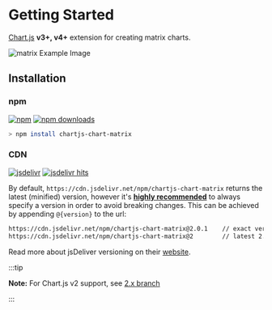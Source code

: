 # Getting Started

[Chart.js](https://www.chartjs.org/) **v3+, v4+** extension for creating matrix charts.

![matrix Example Image](matrix.png)

## Installation

### npm

[![npm](https://img.shields.io/npm/v/chartjs-chart-matrix.svg?style=flat-square&maxAge=600)](https://npmjs.com/package/chartjs-chart-matrix) [![npm downloads](https://img.shields.io/npm/dm/chartjs-chart-matrix.svg?style=flat-square&maxAge=600)](https://npmjs.com/package/chartjs-chart-matrix)

```bash
> npm install chartjs-chart-matrix
```

### CDN

[![jsdelivr](https://img.shields.io/npm/v/chartjs-chart-matrix.svg?label=jsdelivr&style=flat-square&maxAge=600)](https://cdn.jsdelivr.net/npm/chartjs-chart-matrix@latest/dist/) [![jsdelivr hits](https://data.jsdelivr.com/v1/package/npm/chartjs-chart-matrix/badge)](https://www.jsdelivr.com/package/npm/chartjs-chart-matrix)

By default, `https://cdn.jsdelivr.net/npm/chartjs-chart-matrix` returns the latest (minified) version, however it's [**highly recommended**](https://www.jsdelivr.com/features) to always specify a version in order to avoid breaking changes. This can be achieved by appending `@{version}` to the url:

```html
https://cdn.jsdelivr.net/npm/chartjs-chart-matrix@2.0.1    // exact version
https://cdn.jsdelivr.net/npm/chartjs-chart-matrix@2        // latest 2.x.x
```

Read more about jsDeliver versioning on their [website](http://www.jsdelivr.com/).

:::tip

**Note:** For Chart.js v2 support, see [2.x branch](https://github.com/kurkle/chartjs-chart-matrix/tree/2.x)

:::
